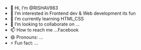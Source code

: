 - 👋 Hi, I’m @RISHAV983
- 👀 I’m interested in Frontend dev & Web development its fun 
- 🌱 I’m currently learning HTML,CSS
- 💞️ I’m looking to collaborate on ...
- 📫 How to reach me ...Facebook
- 😄 Pronouns: ...
- ⚡ Fun fact: ...

<!---
RISHAV983/RISHAV983 is a ✨ special ✨ repository because its `README.md` (this file) appears on your GitHub profile.
You can click the Preview link to take a look at your changes.
--->
